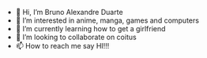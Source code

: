 - 👋 Hi, I’m Bruno Alexandre Duarte
- 👀 I’m interested in anime, manga, games and computers
- 🌱 I’m currently learning how to get a girlfriend
- 💞️ I’m looking to collaborate on coitus
- 📫 How to reach me say HI!!!

<!---
BrunoAlexDuarte/BrunoAlexDuarte is a ✨ special ✨ repository because its `README.md` (this file) appears on your GitHub profile.
You can click the Preview link to take a look at your changes.
--->
